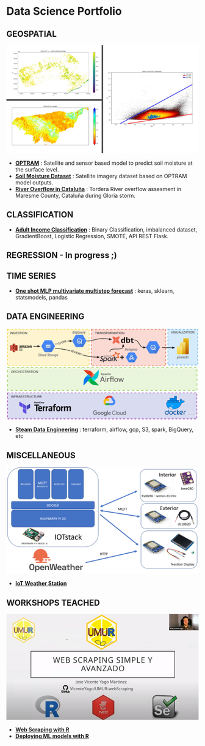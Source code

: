 # Data Science Portfolio

## GEOSPATIAL

![geospat-composite](https://github.com/VicenteYago/data_science_portfolio/blob/main/imgs/geospatial-composite.png)

- [**OPTRAM**](https://github.com/VicenteYago/OPTRAM) : Satellite and sensor based model to predict soil moisture at the surface level.
- [**Soil Moisture Dataset**](https://github.com/VicenteYago/soil_moisture_dataset) : Satellite imagery dataset based on OPTRAM model outputs.
- [**River Overflow in Cataluña**](https://github.com/VicenteYago/river_overflow) : Tordera River overflow assesment in Maresme County, Cataluña during Gloria storm.

## CLASSIFICATION

- [**Adult Income Classification**](https://github.com/VicenteYago/adult-classification) : Binary Classification, imbalanced dataset, GradientBoost, Logistic Regression, SMOTE, API REST Flask.

## REGRESSION - In progress ;)


## TIME SERIES
- [**One shot MLP multivariate multistep forecast**](https://github.com/VicenteYago/ML-time-series-forecast) : keras, sklearn, statsmodels, pandas

## DATA ENGINEERING
![](https://github.com/VicenteYago/steam-data-engineering/blob/main/img/steam.jpg)
- [**Steam Data Engineering**](https://github.com/VicenteYago/steam-data-engineering) : terraform, airflow, gcp, S3, spark, BigQuery, etc

## MISCELLANEOUS
![iot-weather-composite](https://github.com/VicenteYago/data_science_portfolio/blob/main/imgs/IoTWeatherStation.png)
- [**IoT Weather Station**](https://github.com/VicenteYago/IoTWeatherStation)

## WORKSHOPS TEACHED

[![IMAGE ALT TEXT HERE](https://github.com/VicenteYago/UMUR-webScraping/blob/main/media/img/yt.png)](https://www.youtube.com/watch?v=4i9YKPiVIrg&t=120s)

- [**Web Scraping with R**](https://github.com/VicenteYago/UMUR-webScraping)
- [**Deploying ML models with R**](https://github.com/VicenteYago/deployingMLinR)

